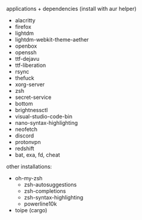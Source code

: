 applications + dependencies (install with aur helper)
- alacritty
- firefox
- lightdm
- lightdm-webkit-theme-aether
- openbox
- openssh
- ttf-dejavu
- ttf-liberation
- rsync
- thefuck
- xorg-server
- zsh
- secret-service
- bottom
- brightnessctl
- visual-studio-code-bin
- nano-syntax-highlighting
- neofetch
- discord
- protonvpn
- redshift
- bat, exa, fd, cheat

other installations:
 - oh-my-zsh
    - zsh-autosuggestions
    - zsh-completions
    - zsh-syntax-highlighting
    - powerline10k
 - toipe (cargo)
